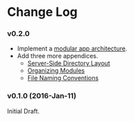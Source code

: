 # Change Log

### v0.2.0

* Implement a [modular app architecture](https://kadirahq.github.io/mantra/#sec-Mantra-Modules).
* Add three more appendices.
  - [Server-Side Directory Layout](https://kadirahq.github.io/mantra/#sec-Appendix-Server-Side-Directory-Layout)
  - [Organizing Modules](https://kadirahq.github.io/mantra/#sec-Appendix-Organizing-Modules)
  - [File Naming Conventions](https://kadirahq.github.io/mantra/#sec-Appendix-File-Naming-Conventions)

### v0.1.0 (2016-Jan-11)

Initial Draft.
